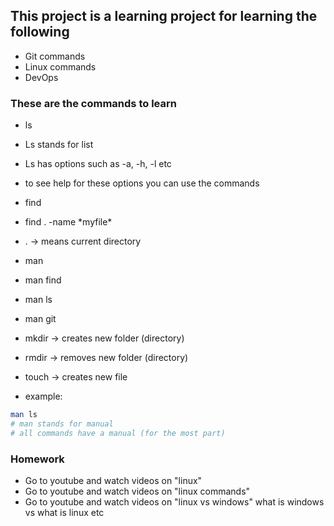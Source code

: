 ## This project is a learning project for learning the following

* Git commands
* Linux commands
* DevOps

### These are the commands to learn

* ls
* Ls stands for list
* Ls has options such as -a, -h, -l etc
* to see help for these options you can use the commands

* find
* find . -name \*myfile\*
* . -> means current directory

* man
* man find
* man ls
* man git

* mkdir -> creates new folder (directory)
* rmdir -> removes new folder (directory)

* touch -> creates new file

- example:

```bash
man ls 
# man stands for manual
# all commands have a manual (for the most part)
```

### Homework
* Go to youtube and watch videos on "linux"
* Go to youtube and watch videos on "linux commands"
* Go to youtube and watch videos on "linux vs windows" what is windows vs what is linux etc
